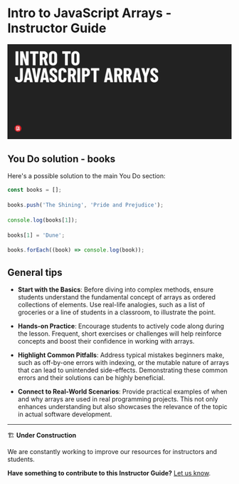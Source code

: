 # Intro to JavaScript Arrays - Instructor Guide

![Hero image](../assets/hero-secondary.png)

## You Do solution - books

Here's a possible solution to the main You Do section:

```js
const books = [];

books.push('The Shining', 'Pride and Prejudice');

console.log(books[1]);

books[1] = 'Dune';

books.forEach((book) => console.log(book));
```

## General tips

- **Start with the Basics**: Before diving into complex methods, ensure students understand the fundamental concept of arrays as ordered collections of elements. Use real-life analogies, such as a list of groceries or a line of students in a classroom, to illustrate the point.

- **Hands-on Practice**: Encourage students to actively code along during the lesson. Frequent, short exercises or challenges will help reinforce concepts and boost their confidence in working with arrays.

- **Highlight Common Pitfalls**: Address typical mistakes beginners make, such as off-by-one errors with indexing, or the mutable nature of arrays that can lead to unintended side-effects. Demonstrating these common errors and their solutions can be highly beneficial.

- **Connect to Real-World Scenarios**: Provide practical examples of when and why arrays are used in real programming projects. This not only enhances understanding but also showcases the relevance of the topic in actual software development.

---

🏗️ **Under Construction**

We are constantly working to improve our resources for instructors and students.

**Have something to contribute to this Instructor Guide?** [Let us know](https://ga.co/curriculum-feedback).
  